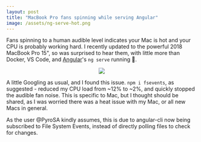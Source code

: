 ```yaml
---
layout: post
title: "MacBook Pro fans spinning while serving Angular"
image: /assets/ng-serve-hot.png
---
```


Fans spinning to a human audible level indicates your Mac is hot and your CPU is probably working hard. I recently updated to the powerful 2018 MacBook Pro 15", so was surprised to hear them, with little more than Docker, VS Code, and <a href="https://angular.io/">Angular</a>'s `ng serve` running :thinking:.


<p style="text-align: center">
	<img src="/assets/ng-serve-hot.png">
</p>

A little Googling as usual, and I found this issue. `npm i fsevents`, as suggested - reduced my CPU load from ~12% to ~2%, and quickly stopped the audible fan noise. This is specific to Mac, but I thought should be shared, as I was worried there was a heat issue with my Mac, or all new Macs in general.

As the user @PyroSA kindly assumes, this is due to angular-cli now being subscribed to File System Events, instead of directly polling files to check for changes.
